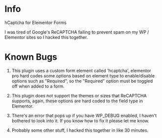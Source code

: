 # Info
hCaptcha for Elementor Forms

I was tired of Google's ReCAPTCHA failing to prevent spam on my WP / Elementor sites so I hacked this together.

# Known Bugs

1. This plugin uses a custom form element called 'hcaptcha', elementor pro hard codes some options based on element type to enable/disable options such as "Required", so the "Required" option must be toggled off when added to a form.

2. This plugin does not support the themes or sizes that ReCAPTCHA supports, again, these options are hard coded to the field type in Elementor.

3. There's an error that pops up if you have WP_DEBUG enabled, I haven't bothered to look into it. If you know how to fix it please let me know.

4. Probably some other stuff, I hacked this together in like 30 minutes.
